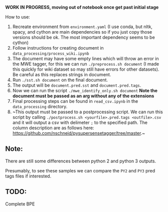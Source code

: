 **WORK IN PROGRESS, moving out of notebook once get past initial stage**

How to use:

1. Recreate environment from `environment.yaml` (I use conda, but nltk, spacy, and cython are main dependencies so if you just copy those versions should be ok. The most important dependency seems to be cython)
2. Follow instructions for creating document in `data_processing/process_wiki.ipynb`
3. The document may have some empty lines which will throw an error in the MWE tagger, for this we can run `./preprocess.sh document` (I made this quickly for wiki dataset so may still have errors for other datasets). Be careful as this replaces strings in document.
4. Run `./sst.sh document` on the final document.
5. The output will be `document.pred.sst` and `document.pred.tags`.
6. Now we can run the script `./mwe_identify_only.sh document` **Note the document must be passed as an arg without any of the extensions**
7. Final processing steps can be found in `read_csv.ipynb` in the `data_processing` directory.
6. ~This output must be passed to a postprocessing script. We can run this script by calling `./postprocess.sh <yourfile>.pred.tags <outfile>.csv` and it will output a csv with delimeter `;` to the specified path. The column description are as follows here: https://github.com/nschneid/pysupersensetagger/tree/master.~



## Note:

There are still some differences between python 2 and python 3 outputs.

Presumably, to see these samples we can compare the `PY2` and `PY3` pred tags files if interested.

## TODO: 

Complete BPE
